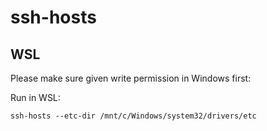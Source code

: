# ssh-hosts

## WSL
Please make sure given write permission in Windows first:

Run in WSL:
```shell
ssh-hosts --etc-dir /mnt/c/Windows/system32/drivers/etc
```

